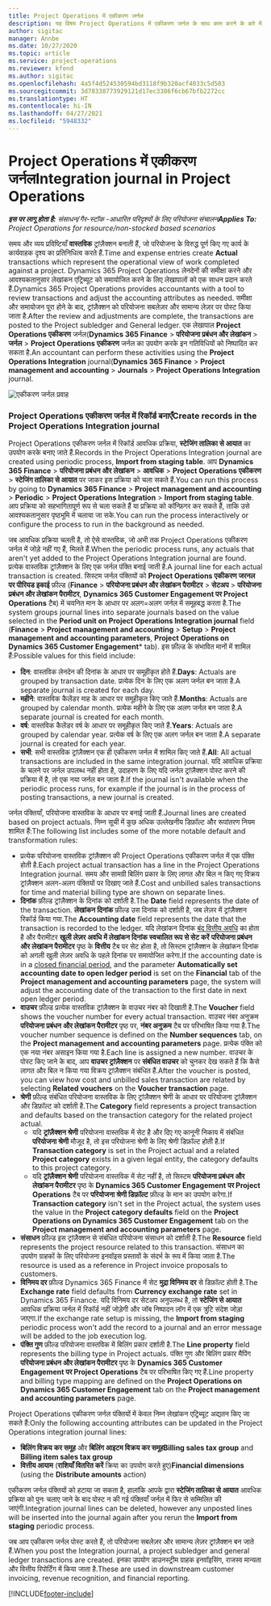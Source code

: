 ```yaml
---
title: Project Operations में एकीकरण जर्नल
description: यह विषय Project Operations में एकीकरण जर्नल के साथ काम करने के बारे में जानकारी प्रदान करता है.
author: sigitac
manager: Annbe
ms.date: 10/27/2020
ms.topic: article
ms.service: project-operations
ms.reviewer: kfend
ms.author: sigitac
ms.openlocfilehash: 4a5f4d524530594bd3118f9b320acf4033c5d503
ms.sourcegitcommit: 3d78338773929121d17ec3386f6cb67bfb2272cc
ms.translationtype: HT
ms.contentlocale: hi-IN
ms.lasthandoff: 04/27/2021
ms.locfileid: "5948332"
---
```

# <a name="integration-journal-in-project-operations"></a><span data-ttu-id="8415d-103">Project Operations में एकीकरण जर्नल</span><span class="sxs-lookup"><span data-stu-id="8415d-103">Integration journal in Project Operations</span></span>

<span data-ttu-id="8415d-104">_**इस पर लागू होता है:** संसाधन/गैर-स्टॉक -आधारित परिदृश्यों के लिए परियोजना संचालन_</span><span class="sxs-lookup"><span data-stu-id="8415d-104">_**Applies To:** Project Operations for resource/non-stocked based scenarios_</span></span>

<span data-ttu-id="8415d-105">समय और व्यय प्रविष्टियाँ **वास्तविक** ट्रांज़ैक्शन बनाती हैं, जो परियोजना के विरुद्ध पूर्ण किए गए कार्य के कार्यवाहक दृश्य का प्रतिनिधित्व करते हैं.</span><span class="sxs-lookup"><span data-stu-id="8415d-105">Time and expense entries create **Actual** transactions which represent the operational view of work completed against a project.</span></span> <span data-ttu-id="8415d-106">Dynamics 365 Project Operations लेनदेनों की समीक्षा करने और आवश्यकतानुसार लेखांकन एट्रिब्यूट को समायोजित करने के लिए लेखापालों को एक साधन प्रदान करते हैं.</span><span class="sxs-lookup"><span data-stu-id="8415d-106">Dynamics 365 Project Operations provides accountants with a tool to review transactions and adjust the accounting attributes as needed.</span></span> <span data-ttu-id="8415d-107">समीक्षा और समायोजन पूरा होने के बाद, ट्रांज़ैक्शन को परियोजना सबलेज़र और सामान्य लेज़र पर पोस्ट किया जाता है.</span><span class="sxs-lookup"><span data-stu-id="8415d-107">After the review and adjustments are complete, the transactions are posted to the Project subledger and General ledger.</span></span> <span data-ttu-id="8415d-108">एक लेखापाल **Project Operations एकीकरण** जर्नल(**Dynamics 365 Finance** > **परियोजना प्रबंधन और लेखांकन** > **जर्नल** > **Project Operations एकीकरण** जर्नल का उपयोग करके इन गतिविधियों को निष्पादित कर सकता है.</span><span class="sxs-lookup"><span data-stu-id="8415d-108">An accountant can perform these activities using the **Project Operations Integration** journal(**Dynamics 365 Finance** > **Project management and accounting** > **Journals** > **Project Operations Integration** journal.</span></span>

![एकीकरण जर्नल प्रवाह](./media/IntegrationJournal.png)

### <a name="create-records-in-the-project-operations-integration-journal"></a><span data-ttu-id="8415d-110">Project Operations एकीकरण जर्नल में रिकॉर्ड बनाएँ</span><span class="sxs-lookup"><span data-stu-id="8415d-110">Create records in the Project Operations Integration journal</span></span>

<span data-ttu-id="8415d-111">Project Operations एकीकरण जर्नल में रिकॉर्ड आवधिक प्रक्रिया, **स्टेजिंग तालिका से आयात** का उपयोग करके बनाए जाते हैं.</span><span class="sxs-lookup"><span data-stu-id="8415d-111">Records in the Project Operations Integration journal are created using periodic process, **Import from staging table**.</span></span> <span data-ttu-id="8415d-112">आप **Dynamics 365 Finance** > **परियोजना प्रबंधन और लेखांकन** > **आवधिक** > **Project Operations एकीकरण** > **स्टेजिंग तालिका से आयात** पर जाकर इस प्रक्रिया को चला सकते हैं.</span><span class="sxs-lookup"><span data-stu-id="8415d-112">You can run this process by going to **Dynamics 365 Finance** > **Project management and accounting** > **Periodic** > **Project Operations Integration** > **Import from staging table**.</span></span> <span data-ttu-id="8415d-113">आप प्रक्रिया को सहभागितापूर्ण रूप से चला सकते हैं या प्रक्रिया को कॉन्फ़िगर कर सकते हैं, ताकि उसे आवश्यकतानुसार पृष्ठभूमि में चलाया जा सके.</span><span class="sxs-lookup"><span data-stu-id="8415d-113">You can run the process interactively or configure the process to run in the background as needed.</span></span>

<span data-ttu-id="8415d-114">जब आवधिक प्रक्रिया चलती है, तो ऐसे वास्तविक, जो अभी तक Project Operations एकीकरण जर्नल में जोड़े नहीं गए हैं, मिलते हैं.</span><span class="sxs-lookup"><span data-stu-id="8415d-114">When the periodic process runs, any actuals that aren't yet added to the Project Operations Integration journal are found.</span></span> <span data-ttu-id="8415d-115">प्रत्येक वास्तविक ट्रांज़ैक्शन के लिए एक जर्नल पंक्ति बनाई जाती है.</span><span class="sxs-lookup"><span data-stu-id="8415d-115">A journal line for each actual transaction is created.</span></span>
<span data-ttu-id="8415d-116">सिस्टम जर्नल पंक्तियों को **Project Operations एकीकरण जरनल पर पीरियड इकाई** फ़ील्ड (**Finance** > **परियोजना प्रबंधन और लेखांकन पैरामीटर** > **सेटअप** > **परियोजना प्रबंधन और लेखांकन पैरामीटर**, **Dynamics 365 Customer Engagement पर Project Operations** टैब) में चयनित मान के आधार पर अलग=अलग जर्नल में समूहबद्ध करता है.</span><span class="sxs-lookup"><span data-stu-id="8415d-116">The system groups journal lines into separate journals based on the value selected in the **Period unit on Project Operations Integration journal** field (**Finance** > **Project management and accounting** > **Setup** > **Project management and accounting parameters**, **Project Operations on Dynamics 365 Customer Engagement**\* tab).</span></span> <span data-ttu-id="8415d-117">इस फ़ील्ड के संभावित मानों में शामिल हैं:</span><span class="sxs-lookup"><span data-stu-id="8415d-117">Possible values for this field include:</span></span>

  - <span data-ttu-id="8415d-118">**दिन**: वास्तविक लेनदेन की दिनांक के आधार पर समूहीकृत होते हैं.</span><span class="sxs-lookup"><span data-stu-id="8415d-118">**Days**: Actuals are grouped by transaction date.</span></span> <span data-ttu-id="8415d-119">प्रत्येक दिन के लिए एक अलग जर्नल बन जाता है.</span><span class="sxs-lookup"><span data-stu-id="8415d-119">A separate journal is created for each day.</span></span>
  - <span data-ttu-id="8415d-120">**महीने**: वास्तविक कैलेंडर माह के आधार पर समूहीकृत किए जाते हैं.</span><span class="sxs-lookup"><span data-stu-id="8415d-120">**Months**: Actuals are grouped by calendar month.</span></span> <span data-ttu-id="8415d-121">प्रत्येक महीने के लिए एक अलग जर्नल बन जाता है.</span><span class="sxs-lookup"><span data-stu-id="8415d-121">A separate journal is created for each month.</span></span>
  - <span data-ttu-id="8415d-122">**वर्ष**: वास्तविक कैलेंडर वर्ष के आधार पर समूहीकृत किए जाते हैं.</span><span class="sxs-lookup"><span data-stu-id="8415d-122">**Years**: Actuals are grouped by calendar year.</span></span> <span data-ttu-id="8415d-123">प्रत्येक वर्ष के लिए एक अलग जर्नल बन जाता है.</span><span class="sxs-lookup"><span data-stu-id="8415d-123">A separate journal is created for each year.</span></span>
  - <span data-ttu-id="8415d-124">**सभी**: सभी वास्तविक ट्रांज़ैक्शन एक ही एकीकरण जर्नल में शामिल किए जाते हैं.</span><span class="sxs-lookup"><span data-stu-id="8415d-124">**All**: All actual transactions are included in the same integration journal.</span></span> <span data-ttu-id="8415d-125">यदि आवधिक प्रक्रिया के चलने पर जर्नल उपलब्ध नहीं होता है, उदाहरण के लिए यदि जर्नल ट्रांज़ैक्शन पोस्ट करने की प्रक्रिया में है, तो एक नया जर्नल बन जाता है.</span><span class="sxs-lookup"><span data-stu-id="8415d-125">If the journal isn't available when the periodic process runs, for example if the journal is in the process of posting transactions, a new journal is created.</span></span>

<span data-ttu-id="8415d-126">जर्नल पंक्तियाँ, परियोजना वास्तविक के आधार पर बनाई जाती हैं.</span><span class="sxs-lookup"><span data-stu-id="8415d-126">Journal lines are created based on project actuals.</span></span> <span data-ttu-id="8415d-127">निम्न सूची में कुछ अधिक उल्लेखनीय डिफ़ॉल्ट और रूपांतरण नियम शामिल हैं:</span><span class="sxs-lookup"><span data-stu-id="8415d-127">The following list includes some of the more notable default and transformation rules:</span></span>

  - <span data-ttu-id="8415d-128">प्रत्येक परियोजना वास्तविक ट्रांज़ैक्शन की Project Operations एकीकरण जर्नल में एक पंक्ति होती है.</span><span class="sxs-lookup"><span data-stu-id="8415d-128">Each project actual transaction has a line in the Project Operations Integration journal.</span></span> <span data-ttu-id="8415d-129">समय और सामग्री बिलिंग प्रकार के लिए लागत और बिल न किए गए विक्रय ट्रांज़ैक्शन अलग-अलग पंक्तियों पर दिखाए जाते हैं.</span><span class="sxs-lookup"><span data-stu-id="8415d-129">Cost and unbilled sales transactions for time and material billing type are shown on separate lines.</span></span>
  - <span data-ttu-id="8415d-130">**दिनांक** फ़ील्ड ट्रांज़ैक्शन के दिनांक को दर्शाती है.</span><span class="sxs-lookup"><span data-stu-id="8415d-130">The **Date** field represents the date of the transaction.</span></span> <span data-ttu-id="8415d-131">**लेखांकन दिनांक** फ़ील्ड उस दिनांक को दर्शाती है, जब लेज़र में ट्रांज़ैक्शन रिकॉर्ड किया गया.</span><span class="sxs-lookup"><span data-stu-id="8415d-131">The **Accounting date** field represents the date that the transaction is recorded to the ledger.</span></span> <span data-ttu-id="8415d-132">यदि लेखांकन दिनांक [बंद वित्तीय अवधि](/dynamics365/finance/general-ledger/close-general-ledger-at-period-end) का होता है और पैरामीटर **खुली लेज़र अवधि में लेखांकन दिनांक स्वचालित रूप से सेट करें** **परियोजना प्रबंधन और लेखांकन पैरामीटर** पृष्ठ के **वित्तीय** टैब पर सेट होता है, तो सिस्टम ट्रांज़ैक्शन के लेखांकन दिनांक को अगली खुली लेज़र अवधि के पहले दिनांक पर समायोजित करेगा.</span><span class="sxs-lookup"><span data-stu-id="8415d-132">If the accounting date is in a [closed financial period](/dynamics365/finance/general-ledger/close-general-ledger-at-period-end), and the parameter **Automatically set accounting date to open ledger period** is set on the **Financial** tab of the **Project management and accounting parameters** page, the system will adjust the accounting date of the transaction to the first date in next open ledger period.</span></span>
  - <span data-ttu-id="8415d-133">**वाउचर** फ़ील्ड प्रत्येक वास्तविक ट्रांज़ैक्शन के वाउचर नंबर को दिखाती है.</span><span class="sxs-lookup"><span data-stu-id="8415d-133">The **Voucher** field shows the voucher number for every actual transaction.</span></span> <span data-ttu-id="8415d-134">वाउचर नंबर अनुक्रम **परियोजना प्रबंधन और लेखांकन पैरामीटर** पृष्ठ पर, **नंबर अनुक्रम** टैब पर परिभाषित किया गया है.</span><span class="sxs-lookup"><span data-stu-id="8415d-134">The voucher number sequence is defined on the **Number sequences** tab, on the **Project management and accounting parameters** page.</span></span> <span data-ttu-id="8415d-135">प्रत्येक पंक्ति को एक नया नंबर असाइन किया गया है.</span><span class="sxs-lookup"><span data-stu-id="8415d-135">Each line is assigned a new number.</span></span> <span data-ttu-id="8415d-136">वाउचर के पोस्ट किए जाने के बाद, आप **वाउचर ट्रांज़ैक्शन** पर **संबंधित वाउचर** को चुनकर देख सकते हैं कि कैसे लागत और बिल न किया गया विक्रय ट्रांज़ैक्शन संबंधित हैं.</span><span class="sxs-lookup"><span data-stu-id="8415d-136">After the voucher is posted, you can view how cost and unbilled sales transaction are related by selecting **Related vouchers** on the **Voucher transaction** page.</span></span>
  - <span data-ttu-id="8415d-137">**श्रेणी** फ़ील्ड संबंधित परियोजना वास्तविक के लिए ट्रांज़ैक्शन श्रेणी के आधार पर परियोजना ट्रांज़ैक्शन और डिफ़ॉल्ट को दर्शाती है.</span><span class="sxs-lookup"><span data-stu-id="8415d-137">The **Category** field represents a project transaction and defaults based on the transaction category for the related project actual.</span></span>
    - <span data-ttu-id="8415d-138">यदि **ट्रांज़ैक्शन श्रेणी** परियोजना वास्तविक में सेट है और दिए गए कानूनी निकाय में संबंधित **परियोजना श्रेणी** मौजूद है, तो इस परियोजना श्रेणी के लिए श्रेणी डिफ़ॉल्ट होती है.</span><span class="sxs-lookup"><span data-stu-id="8415d-138">If **Transaction category** is set in the Project actual and a related **Project category** exists in a given legal entity, the category defaults to this project category.</span></span>
    - <span data-ttu-id="8415d-139">यदि **ट्रांज़ैक्शन श्रेणी** परियोजना वास्तविक में सेट नहीं है, तो सिस्टम **परियोजना प्रबंधन और लेखांकन पैरामीटर** पृष्ठ के **Dynamics 365 Customer Engagement पर Project Operations** टैब पर **परियोजना श्रेणी डिफ़ॉल्ट** फ़ील्ड के मान का उपयोग करेगा.</span><span class="sxs-lookup"><span data-stu-id="8415d-139">If **Transaction category** isn't set in the Project actual, the system uses the value in the **Project category defaults** field on the **Project Operations on Dynamics 365 Customer Engagement** tab on the **Project management and accounting parameters** page.</span></span>
  - <span data-ttu-id="8415d-140">**संसाधन** फ़ील्ड इस ट्रांज़ैक्शन से संबंधित परियोजना संसाधन को दर्शाती है.</span><span class="sxs-lookup"><span data-stu-id="8415d-140">The **Resource** field represents the project resource related to this transaction.</span></span> <span data-ttu-id="8415d-141">संसाधन का उपयोग ग्राहकों के लिए परियोजना इनवॉइस प्रस्तावों के संदर्भ के रूप में किया जाता है.</span><span class="sxs-lookup"><span data-stu-id="8415d-141">The resource is used as a reference in Project invoice proposals to customers.</span></span>
  - <span data-ttu-id="8415d-142">**विनिमय दर** फ़ील्ड Dynamics 365 Finance में सेट **मुद्रा विनिमय दर** से डिफ़ॉल्ट होती है.</span><span class="sxs-lookup"><span data-stu-id="8415d-142">The **Exchange rate** field defaults from **Currency exchange rate** set in Dynamics 365 Finance.</span></span> <span data-ttu-id="8415d-143">यदि विनिमय दर सेटअप अनुपलब्ध है, तो **स्टेजिंग से आयात** आवधिक प्रक्रिया जर्नल में रिकॉर्ड नहीं जोड़ेगी और जॉब निष्पादन लॉग में एक त्रुटि संदेश जोड़ा जाएगा.</span><span class="sxs-lookup"><span data-stu-id="8415d-143">If the exchange rate setup is missing, the **Import from staging** periodic process won't add the record to a journal and an error message will be added to the job execution log.</span></span>
  - <span data-ttu-id="8415d-144">**पंक्ति गुण** फ़ील्ड परियोजना वास्तविक में बिलिंग प्रकार दर्शाती है.</span><span class="sxs-lookup"><span data-stu-id="8415d-144">The **Line property** field represents the billing type in Project actuals.</span></span> <span data-ttu-id="8415d-145">पंक्ति गुण और बिलिंग प्रकार मैपिंग **परियोजना प्रबंधन और लेखांकन पैरामीटर** पृष्ठ के **Dynamics 365 Customer Engagement पर Project Operations** टैब पर परिभाषित किए गए हैं.</span><span class="sxs-lookup"><span data-stu-id="8415d-145">Line property and billing type mapping are defined on the **Project Operations on Dynamics 365 Customer Engagement** tab on the **Project management and accounting parameters** page.</span></span>

<span data-ttu-id="8415d-146">Project Operations एकीकरण जर्नल पंक्तियों में केवल निम्न लेखांकन एट्रिब्यूट अद्यतन किए जा सकते हैं:</span><span class="sxs-lookup"><span data-stu-id="8415d-146">Only the following accounting attributes can be updated in the Project Operations integration journal lines:</span></span>

- <span data-ttu-id="8415d-147">**बिलिंग विक्रय कर समूह** और **बिलिंग आइटम विक्रय कर समूह**</span><span class="sxs-lookup"><span data-stu-id="8415d-147">**Billing sales tax group** and **Billing item sales tax group**</span></span>
- <span data-ttu-id="8415d-148">**वित्तीय आयाम** (**राशियाँ वितरित करें** क्रिया का उपयोग करते हुए)</span><span class="sxs-lookup"><span data-stu-id="8415d-148">**Financial dimensions** (using the **Distribute amounts** action)</span></span>

<span data-ttu-id="8415d-149">एकीकरण जर्नल पंक्तियों को हटाया जा सकता है, हालांकि आपके द्वारा **स्टेजिंग तालिका से आयात** आवधिक प्रक्रिया को पुनः चलाए जाने के बाद पोस्ट न की गई पंक्तियाँ जर्नल में फिर से सम्मिलित की जाएंगी.</span><span class="sxs-lookup"><span data-stu-id="8415d-149">Integration journal lines can be deleted, however any unposted lines will be inserted into the journal again after you rerun the **Import from staging** periodic process.</span></span>

<span data-ttu-id="8415d-150">जब आप एकीकरण जर्नल पोस्ट करते हैं, तो परियोजना सबलेज़र और सामान्य लेज़र ट्रांज़ैक्शन बन जाते हैं.</span><span class="sxs-lookup"><span data-stu-id="8415d-150">When you post the Integration journal, a project subledger and general ledger transactions are created.</span></span> <span data-ttu-id="8415d-151">इनका उपयोग डाउनस्ट्रीम ग्राहक इनवॉइसिंग, राजस्व मान्यता और वित्तीय रिपोर्टिंग में किया जाता है.</span><span class="sxs-lookup"><span data-stu-id="8415d-151">These are used in downstream customer invoicing, revenue recognition, and financial reporting.</span></span>


[!INCLUDE[footer-include](../includes/footer-banner.md)]